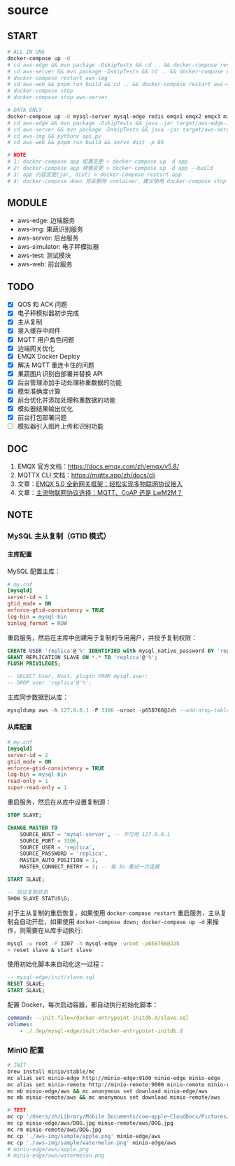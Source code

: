 # source

## START

```sh
# ALL IN ONE
docker-compose up -d
# cd aws-edge && mvn package -DskipTests && cd .. && docker-compose restart aws-edge
# cd aws-server && mvn package -DskipTests && cd .. && docker-compose restart aws-server
# docker-compose restart aws-img
# cd aws-web && pnpm run build && cd .. && docker-compose restart aws-web
# docker-compose stop
# docker-compose stop aws-server

# DATA ONLY
docker-compose up -d mysql-server mysql-edge redis emqx1 emqx2 emqx3 minio-edge minio-remote minio-bucket-init
# cd aws-edge && mvn package -DskipTests && java -jar target/aws-edge-1.0.0.jar
# cd aws-server && mvn package -DskipTests && java -jar target/aws-server-1.0.0.jar
# cd aws-img && pythonv api.py
# cd aws-web && pnpm run build && serve dist -p 80

# NOTE
# 1: docker-compose app 配置变更 > docker-compose up -d app
# 2: docker-compose app 镜像变更 > docker-compose up -d app --build
# 3: app 内容变更(jar, dist) > docker-compose restart app
# 4: docker-compose down 将会删除 container，建议使用 docker-compose stop
```

## MODULE

- aws-edge: 边端服务
- aws-img: 果蔬识别服务
- aws-server: 后台服务
- aws-simulator: 电子秤模拟器
- aws-test: 测试模块
- aws-web: 前台服务

## TODO

- [x] QOS 和 ACK 问题
- [x] 电子秤模拟器初步完成
- [x] 主从复制
- [x] 接入缓存中间件
- [x] MQTT 用户角色问题
- [x] 边端网关优化
- [x] EMQX Docker Deploy
- [x] 解决 MQTT 重连卡住的问题
- [x] 果蔬图片识别自部署并替换 API
- [x] 后台管理添加手动处理称重数据的功能
- [x] 模型准确度计算
- [x] 前台优化并添加处理称重数据的功能
- [x] 模拟器结果输出优化
- [x] 前台打包部署问题
- [ ] 模拟器引入图片上传和识别功能

## DOC

1. EMQX 官方文档：https://docs.emqx.com/zh/emqx/v5.8/
2. MQTTX CLI 文档：https://mqttx.app/zh/docs/cli
3. 文章：[EMQX 5.0 全新网关框架：轻松实现多物联网协议接入](https://www.emqx.com/zh/blog/emqx-connects-multiple-iot-protocols)
4. 文章：[主流物联网协议选择：MQTT、CoAP 还是 LwM2M？](https://www.emqx.com/zh/blog/iot-protocols-mqtt-coap-lwm2m)


## NOTE

### MySQL 主从复制（GTID 模式）

#### 主库配置

MySQL 配置主库：

```ini
# my.cnf
[mysqld]
server-id = 1
gtid_mode = ON
enforce-gtid-consistency = TRUE
log-bin = mysql-bin
binlog_format = ROW
```

重启服务，然后在主库中创建用于复制的专用用户，并授予复制权限：

```sql
CREATE USER 'replica'@'%' IDENTIFIED with mysql_native_password BY 'replica';
GRANT REPLICATION SLAVE ON *.* TO 'replica'@'%';
FLUSH PRIVILEGES;

-- SELECT User, Host, plugin FROM mysql.user;
-- DROP user 'replica'@'%';
```

主库同步数据到从库：

```sql
mysqldump aws -h 127.0.0.1 -P 3306 -uroot -p658766@Jzh --add-drop-table | mysql -h 127.0.0.1 -P 3307 aws -uroot -p658766@Jzh
```

#### 从库配置

```ini
# my.cnf
[mysqld]
server-id = 2
gtid_mode = ON
enforce-gtid-consistency = TRUE
log-bin = mysql-bin
read-only = 1            
super-read-only = 1
```

重启服务，然后在从库中设置复制源：

```sql
STOP SLAVE;

CHANGE MASTER TO 
    SOURCE_HOST = 'mysql-server', -- 不可用 127.0.0.1
    SOURCE_PORT = 3306,
    SOURCE_USER = 'replica',
    SOURCE_PASSWORD = 'replica',
    MASTER_AUTO_POSITION = 1,
    MASTER_CONNECT_RETRY = 3; -- 每 3s 重试一次连接

START SLAVE;

-- 验证复制状态
SHOW SLAVE STATUS\G;
```

对于主从复制的重启恢复，如果使用 `docker-compose restart` 重启服务，主从复制会自动开启，如果使用 `docker-compose down; docker-compose up -d` 来操作，则需要在从库手动执行:

```sh
mysql -u root -P 3307 -h mysql-edge -uroot -p658766@Jzh
> reset slave & start slave
```

使用初始化脚本来自动化这一过程：

```sql
-- mysql-edge/init/slave.sql
RESET SLAVE;
START SLAVE;
```

配置 Docker，每次启动容器，都自动执行初始化脚本：

```yml
command: --init-file=/docker-entrypoint-initdb.d/slave.sql
volumes:
    - ./.dep/mysql-edge/init:/docker-entrypoint-initdb.d
```

<!-- ## [废弃] MySQL 主从复制（传统模式）

### 主库配置

MySQL 配置主库：

```ini
# my.cnf
[mysqld]
# 数据库唯一编号，主从的标识号绝对不能重复。
server-id=1
# 开启 bin-log，并指定文件目录和文件名前缀
log-bin=mysql-bin
# 同步 aws 数据库。如果同时同步多个库，就以此格式另写几行即可。如果不指定某个库同步，删除此行，表示同步所有库（除了 ignore 忽略的库）
binlog-do-db=aws
# 不同步 mysql 系统数据库。如果是多个不同步库，就以此格式另写几行；也可以在一行，中间逗号隔开。
binlog-ignore-db=mysql
# 确保 binlog 日志写入后与硬盘同步
sync_binlog=1
# bin-log 日志文件格式
binlog_format=ROW
```

重启服务，然后在主库中创建用于复制的专用用户，并授予复制权限：

```sql
CREATE USER 'replica'@'%' IDENTIFIED with mysql_native_password BY 'replica';
GRANT REPLICATION SLAVE ON *.* TO 'replica'@'%';
FLUSH PRIVILEGES;

-- SELECT User, Host, plugin FROM mysql.user;
-- DROP user 'replica'@'%';
```

主库同步数据到从库：

```sql
mysqldump aws -h 127.0.0.1 -P 3306 -uroot -p658766@Jzh --add-drop-table | mysql -h 127.0.0.1 -P 3307 aws -uroot -p658766@Jzh
```

### 从库配置

```ini
[mysqld]
# 设置从服务器 id，必须于主服务器不同
server-id=2
# 开启 binlog
log-bin=mysql-bin  
# 只读模式，防止误写
read-only = 1            
# ROOT 只读模式，防止误写      
super-read-only = 1     
```

重启服务，在主库中查看当前 binlog 文件名和位置：

```sql
mysql> SHOW MASTER STATUS;
+------------------+----------+--------------+------------------+-------------------+
| File             | Position | Binlog_Do_DB | Binlog_Ignore_DB | Executed_Gtid_Set |
+------------------+----------+--------------+------------------+-------------------+
| mysql-bin.000008 |      157 | aws          | mysql            |                   |
+------------------+----------+--------------+------------------+-------------------+
1 row in set (0.00 sec)
```

记下 File(mysql-bin.000008) 和 Position(157) 值，然后在从库中设置复制源：

```sql
STOP SLAVE;

CHANGE MASTER TO 
    SOURCE_HOST = 'mysql-server', -- 不可用 127.0.0.1
    SOURCE_PORT = 3306,
    SOURCE_USER = 'replica',
    SOURCE_PASSWORD = 'replica',
    SOURCE_LOG_FILE = 'mysql-bin.000008',
    SOURCE_LOG_POS = 157;

START SLAVE;

-- 验证复制状态
SHOW SLAVE STATUS\G;
``` -->

### MinIO 配置

```sh
# INIT
brew install minio/stable/mc
mc alias set minio-edge http://minio-edge:9100 minio-edge minio-edge
mc alias set minio-remote http://minio-remote:9000 minio-remote minio-remote
mc mb minio-edge/aws && mc anonymous set download minio-edge/aws
mc mb minio-remote/aws && mc anonymous set download minio-remote/aws

# TEST
mc cp '/Users/zh/Library/Mobile Documents/com~apple~CloudDocs/Pictures/Information/DOG.jpg' minio-edge/aws
mc cp minio-edge/aws/DOG.jpg minio-remote/aws/DOG.jpg
mc rm minio-remote/aws/DOG.jpg
mc cp './aws-img/sample/apple.png' minio-edge/aws
mc cp './aws-img/sample/watermelon.png' minio-edge/aws
# minio-edge/aws/apple.png
# minio-edge/aws/watermelon.png
```

